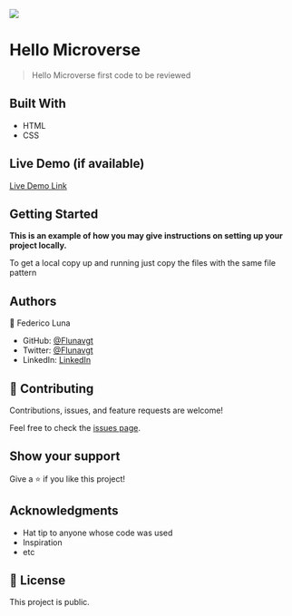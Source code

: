 ![](https://img.shields.io/badge/Microverse-blueviolet)

# Hello Microverse

> Hello Microverse first code to be reviewed


## Built With

- HTML
- CSS

## Live Demo (if available)

[Live Demo Link](https://livedemo.com)


## Getting Started

**This is an example of how you may give instructions on setting up your project locally.**


To get a local copy up and running just copy the files with the same file pattern





## Authors

👤 Federico Luna

- GitHub: [@Flunavgt](https://github.com/Flunavgt)
- Twitter: [@Flunavgt](https://twitter.com/flunavgt)
- LinkedIn: [LinkedIn](https://linkedin.com/in/flunav)



## 🤝 Contributing

Contributions, issues, and feature requests are welcome!

Feel free to check the [issues page](../../issues/).

## Show your support

Give a ⭐️ if you like this project!

## Acknowledgments

- Hat tip to anyone whose code was used
- Inspiration
- etc

## 📝 License

This project is public.
